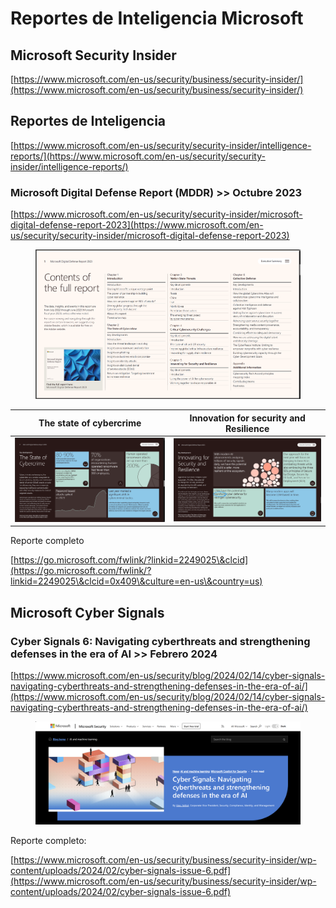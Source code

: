 # Reportes de Inteligencia Microsoft



## Microsoft Security Insider

[https://www.microsoft.com/en-us/security/business/security-insider/](https://www.microsoft.com/en-us/security/business/security-insider/)

## Reportes de Inteligencia

[https://www.microsoft.com/en-us/security/security-insider/intelligence-reports/](https://www.microsoft.com/en-us/security/security-insider/intelligence-reports/)

### Microsoft Digital Defense Report (MDDR) >> Octubre 2023

[https://www.microsoft.com/en-us/security/security-insider/microsoft-digital-defense-report-2023](https://www.microsoft.com/en-us/security/security-insider/microsoft-digital-defense-report-2023)

<figure><img src=".gitbook/assets/MDDR-2023-1.png" alt=""><figcaption></figcaption></figure>

| The state of cybercrime              | Innovation for security and Resilience |
| ------------------------------------ | -------------------------------------- |
| ![](.gitbook/assets/MDDR-2023-2.png) | ![](.gitbook/assets/MDDR-2023-3.png)   |

Reporte completo

[https://go.microsoft.com/fwlink/?linkid=2249025\&clcid](https://go.microsoft.com/fwlink/?linkid=2249025\&clcid=0x409\&culture=en-us\&country=us)



## Microsoft Cyber Signals

### Cyber Signals 6: Navigating cyberthreats and strengthening defenses in the era of AI >> Febrero 2024

[https://www.microsoft.com/en-us/security/blog/2024/02/14/cyber-signals-navigating-cyberthreats-and-strengthening-defenses-in-the-era-of-ai/](https://www.microsoft.com/en-us/security/blog/2024/02/14/cyber-signals-navigating-cyberthreats-and-strengthening-defenses-in-the-era-of-ai/)

<figure><img src=".gitbook/assets/Cyber Signals 6.png" alt=""><figcaption></figcaption></figure>

Reporte completo:

[https://www.microsoft.com/en-us/security/business/security-insider/wp-content/uploads/2024/02/cyber-signals-issue-6.pdf](https://www.microsoft.com/en-us/security/business/security-insider/wp-content/uploads/2024/02/cyber-signals-issue-6.pdf)
